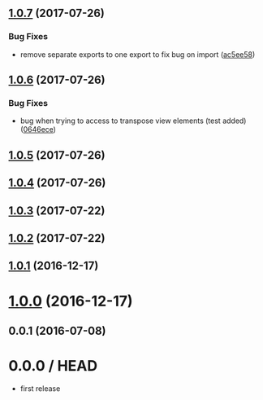 <a name="1.0.7"></a>
## [1.0.7](https://github.com/mljs/decision-tree-cart/compare/v1.0.6...v1.0.7) (2017-07-26)


### Bug Fixes

* remove separate exports to one export to fix bug on import ([ac5ee58](https://github.com/mljs/decision-tree-cart/commit/ac5ee58))



<a name="1.0.6"></a>
## [1.0.6](https://github.com/mljs/decision-tree-cart/compare/v1.0.5...v1.0.6) (2017-07-26)


### Bug Fixes

* bug when trying to access to transpose view elements (test added) ([0646ece](https://github.com/mljs/decision-tree-cart/commit/0646ece))



<a name="1.0.5"></a>
## [1.0.5](https://github.com/mljs/decision-tree-cart/compare/v1.0.4...v1.0.5) (2017-07-26)



<a name="1.0.4"></a>
## [1.0.4](https://github.com/mljs/decision-tree-cart/compare/v1.0.3...v1.0.4) (2017-07-26)



<a name="1.0.3"></a>
## [1.0.3](https://github.com/mljs/decision-tree-cart/compare/v1.0.2...v1.0.3) (2017-07-22)



<a name="1.0.2"></a>
## [1.0.2](https://github.com/mljs/decision-tree-cart/compare/v1.0.1...v1.0.2) (2017-07-22)



<a name="1.0.1"></a>
## [1.0.1](https://github.com/mljs/decision-tree-cart/compare/v1.0.0...v1.0.1) (2016-12-17)



<a name="1.0.0"></a>
# [1.0.0](https://github.com/mljs/bit-array/compare/v0.0.1...v1.0.0) (2016-12-17)



<a name="0.0.1"></a>
## 0.0.1 (2016-07-08)



0.0.0 / HEAD
============

* first release
